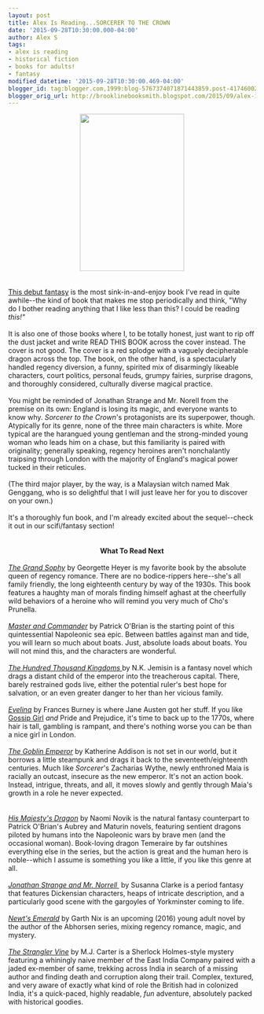 ```yaml
---
layout: post
title: Alex Is Reading...SORCERER TO THE CROWN
date: '2015-09-28T10:30:00.000-04:00'
author: Alex S
tags:
- alex is reading
- historical fiction
- books for adults!
- fantasy
modified_datetime: '2015-09-28T10:30:00.469-04:00'
blogger_id: tag:blogger.com,1999:blog-5767374071871443859.post-4174600203056717144
blogger_orig_url: http://brooklinebooksmith.blogspot.com/2015/09/alex-is-readingsorcerer-to-crown.html
---
```


<div dir="ltr" style="text-align: left;" trbidi="on"><div class="separator" style="clear: both; text-align: center;"><a href="http://ecx.images-amazon.com/images/I/91gIP4E2iIL.jpg" imageanchor="1" style="margin-left: 1em; margin-right: 1em;"><img border="0" src="http://ecx.images-amazon.com/images/I/91gIP4E2iIL.jpg" height="320" width="212" /></a></div><br /><br /><a href="http://www.brooklinebooksmith-shop.com/book/9780425283370">This debut fantasy</a> is the most sink-in-and-enjoy book I've read in quite awhile--the kind of book that makes me stop periodically and think, "Why do I bother reading anything that I like less than this? I could be reading <i>this!"</i> <br /><br />It is also one of those books where I, to be totally honest, just want to rip off the dust jacket and write READ THIS BOOK across the cover instead. The cover is not good. The cover is a red splodge with a vaguely decipherable dragon across the top. The book, on the other hand, is a spectacularly handled regency diversion, a funny, spirited mix of disarmingly likeable characters, court politics, personal feuds, grumpy fairies, surprise dragons, and thoroughly considered, culturally diverse magical practice.<br /><br />You might be reminded of Jonathan Strange and Mr. Norell from the premise on its own: England is losing its magic, and everyone wants to know why. <i>Sorcerer to the Crown</i>'s protagonists are its superpower, though. Atypically for its genre, none of the three main characters is white. More typical are the harangued young gentleman and the strong-minded young woman who leads him on a chase, but this familiarity is paired with originality; generally speaking, regency heroines aren't nonchalantly traipsing through London with the majority of England's magical power tucked in their reticules.<br /><br />(The third major player, by the way, is a Malaysian witch named Mak Genggang, who is so delightful that I will just leave her for you to discover on your own.)<br /><br />It's a thoroughly fun book, and I'm already excited about the sequel--check it out in our scifi/fantasy section!<br /><br /><br /><div style="text-align: center;"><b>What To Read Next</b></div><br /><i><a href="http://www.brooklinebooksmith-shop.com/book/9781402218941">The Grand Sophy</a> </i>by Georgette Heyer is my favorite book by the absolute queen of regency romance. There are no bodice-rippers here--she's all family friendly, the long eighteenth century by way of the 1930s. This book features a haughty man of morals finding himself aghast at the cheerfully wild behaviors of a heroine who will remind you very much of Cho's Prunella.<br /><br /><i><a href="http://www.brooklinebooksmith-shop.com/book/9780393307054">Master and Commander</a></i> by Patrick O'Brian is the starting point of this quintessential Napoleonic sea epic. Between battles against man and tide, you will learn so much about boats. Just, absolute loads about boats. You will not mind this, and the characters are wonderful.<br /><br /><a href="http://www.brooklinebooksmith-shop.com/book/9780316043922"><i>The Hundred Thousand Kingdoms</i> </a>by N.K. Jemisin is a fantasy novel which drags a distant child of the emperor into the treacherous capital. There, barely restrained gods live, either the potential ruler's best hope for salvation, or an even greater danger to her than her vicious family.<br /><br /><i><a href="http://www.brooklinebooksmith-shop.com/book/9780199536931">Evelina</a></i> by Frances Burney is where Jane Austen got her stuff. If you like <a href="http://www.brooklinebooksmith-shop.com/book/9780316910330">Gossip Girl</a> <i>and </i>Pride and Prejudice, it's time to back up to the 1770s, where hair is tall, gambling is rampant, and there's nothing worse you can be than a nice girl in London.<br /><br /><i><a href="http://www.brooklinebooksmith-shop.com/book/9780765365682">The Goblin Emperor</a> </i>by Katherine Addison is not set in our world, but it borrows a little steampunk and drags it back to the seventeeth/eighteenth centuries. Much like <i>Sorcerer</i>'s Zacharias Wythe, newly enthroned Maia is racially an outcast, insecure as the new emperor. It's not an action book. Instead, intrigue, threats, and all, it moves slowly and gently through Maia's growth in a role he never expected.<br /><br /><i> </i><br /><i><a href="http://www.brooklinebooksmith-shop.com/book/9780345481283">His Majesty's Dragon</a> </i>by Naomi Novik is the natural fantasy counterpart to Patrick O'Brian's Aubrey and Maturin novels, featuring sentient dragons piloted by humans into the Napoleonic wars by brave men (and the occasional woman). Book-loving dragon Temeraire by far outshines everything else in the series, but the action is great and the human hero is noble--which I assume is something you like a little, if you like this genre at all.<br /><br /><i><a href="http://www.brooklinebooksmith-shop.com/book/9780765356154">Jonathan Strange and Mr. Norrell </a></i>&nbsp;by Susanna Clarke is a period fantasy that features Dickensian characters, heaps of intricate description, and a particularly good scene with the gargoyles of Yorkminster coming to life.<br /><br /><i><a href="http://www.brooklinebooksmith-shop.com/book/9780062360045">Newt's Emerald</a></i>&nbsp;by Garth Nix is an upcoming (2016) young adult novel by the author of the Abhorsen series, mixing regency romance, magic, and mystery.<br /><br /><i><a href="http://www.brooklinebooksmith-shop.com/book/9780399171673">The Strangler Vine</a></i>&nbsp;by M.J. Carter is a Sherlock Holmes-style mystery featuring a whiningly naive member of the East India Company paired with a jaded ex-member of same, trekking across India in search of a missing author and finding death and corruption along their trail. Complex, textured, and very aware of exactly what kind of role the British had in colonized India, it's a quick-paced, highly readable, <i>fun</i> adventure, absolutely packed with historical goodies.</div>